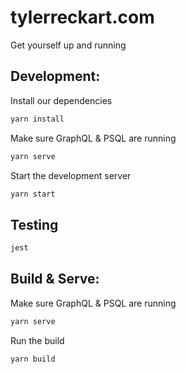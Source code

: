 # tylerreckart.com  
Get yourself up and running 

## Development:  
Install our dependencies  
```sh
yarn install
```  
Make sure GraphQL & PSQL are running  
```sh
yarn serve
```  
Start the development server
```sh
yarn start
```  

## Testing
```sh
jest
```  

## Build & Serve:  
Make sure GraphQL & PSQL are running  
```sh
yarn serve
```  
Run the build  
```sh
yarn build
```